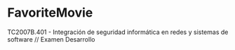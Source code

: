 # FavoriteMovie
TC2007B.401 - Integración de seguridad informática en redes y sistemas de software // Examen Desarrollo

